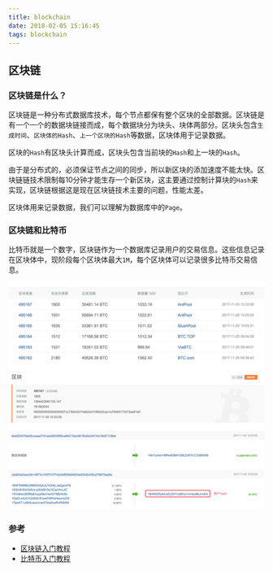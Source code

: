 ```yaml
---
title: blockchain
date: 2018-02-05 15:16:45
tags: blockchain
---
```

## 区块链

### 区块链是什么？
区块链是一种分布式数据库技术，每个节点都保有整个区块的全部数据。区块链是有一个一个的数据块链接而成，每个数据块分为块头、块体两部分。区块头包含`生成时间`、`区块体的Hash`、`上一个区块的Hash`等数据，区块体用于记录数据。

区块的`Hash`有区块头计算而成，区块头包含当前块的`Hash`和上一块的`Hash`。

由于是分布式的，必须保证节点之间的同步，所以新区块的添加速度不能太快。区块链链技术限制每10分钟才能生存一个新区块，这主要通过控制计算块的`Hash`来实现，区块链根据这是现在区块链技术主要的问题，性能太差。

区块体用来记录数据，我们可以理解为数据库中的`Page`。

### 区块链和比特币
比特币就是一个数字，区块链作为一个数据库记录用户的交易信息。这些信息记录在区块体中，现阶段每个区块体最大`1M`，每个区块体可以记录很多比特币交易信息。

![](/images/QQ20180130-181634@2x.jpg)
![](/images/QQ20180130-181850@2x.jpg)


### 参考
- [区块链入门教程](http://www.ruanyifeng.com/blog/2017/12/blockchain-tutorial.html)
- [比特币入门教程](http://www.ruanyifeng.com/blog/2018/01/bitcoin-tutorial.html)
